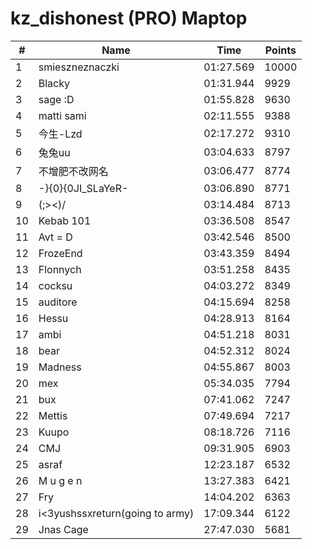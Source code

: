 # kz_dishonest (PRO) Maptop

|  # | Name | Time | Points |
|-------------- | -------------- | -------------- | -------------- | 
| 1 | smieszneznaczki | 01:27.569 | 10000 | 
| 2 | Blacky | 01:31.944 | 9929 | 
| 3 | sage :D | 01:55.828 | 9630 | 
| 4 | matti sami | 02:11.555 | 9388 | 
| 5 | 今生-Lzd | 02:17.272 | 9310 | 
| 6 | 兔兔uu | 03:04.633 | 8797 | 
| 7 | 不增肥不改网名 | 03:06.477 | 8774 | 
| 8 | -}{0}{0JI_SLaYeR- | 03:06.890 | 8771 | 
| 9 | (;><)/ | 03:14.484 | 8713 | 
| 10 | Kebab 101 | 03:36.508 | 8547 | 
| 11 | Avt = D | 03:42.546 | 8500 | 
| 12 | FrozeEnd | 03:43.359 | 8494 | 
| 13 | Flonnych | 03:51.258 | 8435 | 
| 14 | cocksu | 04:03.272 | 8349 | 
| 15 | auditore | 04:15.694 | 8258 | 
| 16 | Hessu | 04:28.913 | 8164 | 
| 17 | ambi | 04:51.218 | 8031 | 
| 18 | bear | 04:52.312 | 8024 | 
| 19 | Madness | 04:55.867 | 8003 | 
| 20 | mex | 05:34.035 | 7794 | 
| 21 | bux | 07:41.062 | 7247 | 
| 22 | Mettis | 07:49.694 | 7217 | 
| 23 | Kuupo | 08:18.726 | 7116 | 
| 24 | CMJ | 09:31.905 | 6903 | 
| 25 | asraf | 12:23.187 | 6532 | 
| 26 | M u g e n | 13:27.383 | 6421 | 
| 27 | Fry | 14:04.202 | 6363 | 
| 28 | i<3yushssxreturn(going to army) | 17:09.344 | 6122 | 
| 29 | Jnas Cage | 27:47.030 | 5681 | 

